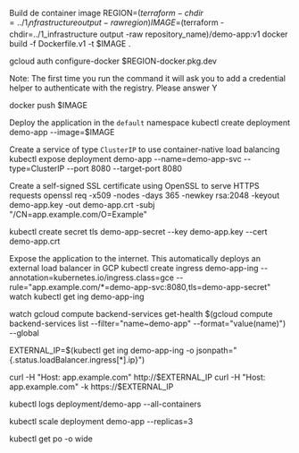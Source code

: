 Build de container image
REGION=$(terraform -chdir=../1_infrastructure output -raw region)
IMAGE=$(terraform -chdir=../1_infrastructure output -raw repository_name)/demo-app:v1
docker build -f Dockerfile.v1 -t $IMAGE .

gcloud auth configure-docker $REGION-docker.pkg.dev

Note: The first time you run the command it will ask you to add a credential helper to authenticate with the registry. Please answer Y

docker push $IMAGE

Deploy the application in the `default` namespace
kubectl create deployment demo-app --image=$IMAGE

Create a service of type `ClusterIP` to use container-native load balancing
kubectl expose deployment demo-app --name=demo-app-svc --type=ClusterIP --port 8080 --target-port 8080

Create a self-signed SSL certificate using OpenSSL to serve HTTPS requests
openssl req -x509 -nodes -days 365 -newkey rsa:2048 -keyout demo-app.key -out demo-app.crt -subj "/CN=app.example.com/O=Example"

kubectl create secret tls demo-app-secret --key demo-app.key --cert demo-app.crt

Expose the application to the internet. This automatically deploys an external load balancer in GCP
kubectl create ingress demo-app-ing --annotation=kubernetes.io/ingress.class=gce --rule="app.example.com/*=demo-app-svc:8080,tls=demo-app-secret"
watch kubectl get ing demo-app-ing

watch gcloud compute backend-services get-health $(gcloud compute backend-services list --filter="name~demo-app" --format="value(name)") --global

EXTERNAL_IP=$(kubectl get ing demo-app-ing -o jsonpath="{.status.loadBalancer.ingress[*].ip}")

curl -H "Host: app.example.com" http://$EXTERNAL_IP
curl -H "Host: app.example.com" -k https://$EXTERNAL_IP

kubectl logs deployment/demo-app --all-containers

kubectl scale deployment demo-app --replicas=3

kubectl get po -o wide

